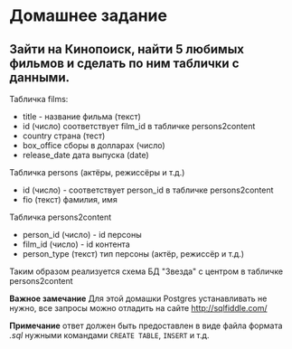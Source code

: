 # Домашнее задание

## Зайти на Кинопоиск, найти 5 любимых фильмов и сделать по ним таблички с данными.

Табличка films:
- title - название фильма (текст)
- id (число) соответствует film_id в табличке persons2content
- country страна (тест)
- box_office сборы в долларах (число)
- release_date дата выпуска (date)

Табличка persons (актёры, режиссёры и т.д.)
- id (число) - соответствует person_id в табличке persons2content
- fio (текст) фамилия, имя

Табличка persons2content
- person_id (число) - id персоны
- film_id (число) - id контента
- person_type (текст) тип персоны (актёр, режиссёр и т.д.)

Таким образом реализуется схема БД "Звезда" с центром в табличке persons2content

**Важное замечание** Для этой домашки Postgres устанавливать не нужно, все запросы можно отладить на сайте http://sqlfiddle.com/

**Примечание** ответ должен быть предоставлен в виде файла формата *.sql*  нужными командами `CREATE TABLE`, `INSERT` и т.д.
